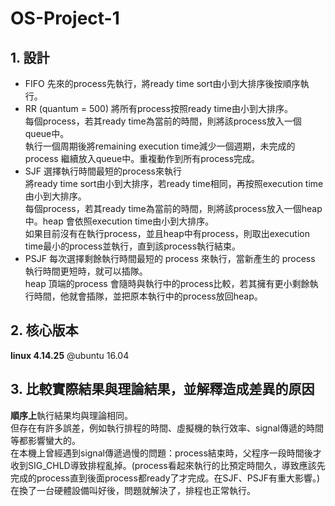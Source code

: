 # OS-Project-1
## 1. 設計
* FIFO
先來的process先執行，將ready time sort由小到大排序後按順序執行。
* RR (quantum = 500)
將所有process按照ready time由小到大排序。 \
每個process，若其ready time為當前的時間，則將該process放入一個queue中。 \
執行一個周期後將remaining execution time減少一個週期，未完成的process 繼續放入queue中。重複動作到所有process完成。
* SJF
選擇執行時間最短的process來執行 \
將ready time sort由小到大排序，若ready time相同，再按照execution time由小到大排序。 \
每個process，若其ready time為當前的時間，則將該process放入一個heap中。heap 會依照execution time由小到大排序。 \
如果目前沒有在執行process，並且heap中有process，則取出execution time最小的process並執行，直到該process執行結束。
* PSJF
每次選擇剩餘執行時間最短的 process 來執行，當新產生的 process 執行時間更短時，就可以插隊。 \
heap 頂端的process 會隨時與執行中的process比較，若其擁有更小剩餘執行時間，他就會插隊，並把原本執行中的process放回heap。

## 2. 核心版本 
**linux 4.14.25** @ubuntu 16.04 

## 3. 比較實際結果與理論結果，並解釋造成差異的原因
**順序上**執行結果均與理論相同。 \
但存在有許多誤差，例如執行排程的時間、虛擬機的執行效率、signal傳遞的時間等都影響蠻大的。 \
在本機上曾經遇到signal傳遞過慢的問題：process結束時，父程序一段時間後才收到SIG_CHLD導致排程亂掉。(process看起來執行的比預定時間久，導致應該先完成的process直到後面process都ready了才完成。在SJF、PSJF有重大影響。) \
在換了一台硬體設備叫好後，問題就解決了，排程也正常執行。
